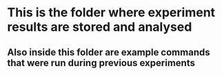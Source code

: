 # This is the folder where experiment results are stored and analysed
## Also inside this folder are example commands that were run during previous experiments